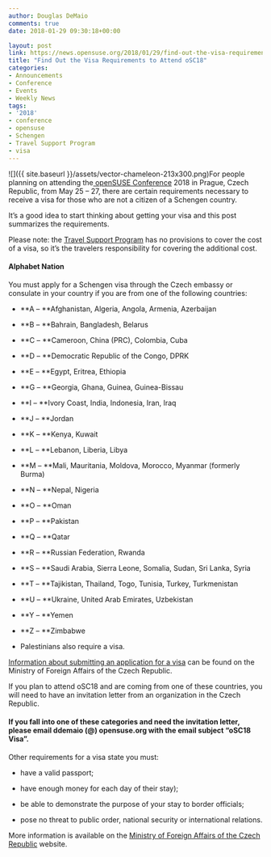 ```yaml
---
author: Douglas DeMaio
comments: true
date: 2018-01-29 09:30:18+00:00

layout: post
link: https://news.opensuse.org/2018/01/29/find-out-the-visa-requirements-to-attend-osc18/
title: "Find Out the Visa Requirements to Attend oSC18"
categories:
- Announcements
- Conference
- Events
- Weekly News
tags:
- '2018'
- conference
- opensuse
- Schengen
- Travel Support Program
- visa
---
```

![]({{ site.baseurl }}/assets/vector-chameleon-213x300.png)For people planning on attending the[ openSUSE Conference](https://events.opensuse.org/conference/oSC18) 2018 in Prague, Czech Republic, from May 25 – 27, there are certain requirements necessary to receive a visa for those who are not a citizen of a Schengen country.

It’s a good idea to start thinking about getting your visa and this post summarizes the requirements.

Please note: the [Travel Support Program](https://en.opensuse.org/openSUSE:Travel_Support_Program) has no provisions to cover the cost of a visa, so it’s the travelers responsibility for covering the additional cost.


#### **Alphabet Nation**


You must apply for a Schengen visa through the Czech embassy or consulate in your country if you are from one of the following countries:

<!-- more -->



 	
  * **A – **Afghanistan, Algeria, Angola, Armenia, Azerbaijan

 	
  * **B – **Bahrain, Bangladesh, Belarus

 	
  * **C – **Cameroon, China (PRC), Colombia, Cuba

 	
  * **D – **Democratic Republic of the Congo, DPRK

 	
  * **E – **Egypt, Eritrea, Ethiopia

 	
  * **G – **Georgia, Ghana, Guinea, Guinea-Bissau

 	
  * **I – **Ivory Coast, India, Indonesia, Iran, Iraq

 	
  * **J – **Jordan

 	
  * **K – **Kenya, Kuwait

 	
  * **L – **Lebanon, Liberia, Libya

 	
  * **M – **Mali, Mauritania, Moldova, Morocco, Myanmar (formerly Burma)

 	
  * **N – **Nepal, Nigeria

 	
  * **O – **Oman

 	
  * **P – **Pakistan

 	
  * **Q – **Qatar

 	
  * **R – **Russian Federation, Rwanda

 	
  * **S – **Saudi Arabia, Sierra Leone, Somalia, Sudan, Sri Lanka, Syria

 	
  * **T – **Tajikistan, Thailand, Togo, Tunisia, Turkey, Turkmenistan

 	
  * **U – **Ukraine, United Arab Emirates, Uzbekistan

 	
  * **Y – **Yemen

 	
  * **Z – **Zimbabwe




 	
  * Palestinians also require a visa.


[Information about submitting an application for a visa](https://www.mzv.cz/jnp/en/information_for_aliens/general_visa_information/index.html) can be found on the Ministry of Foreign Affairs of the Czech Republic.

If you plan to attend oSC18 and are coming from one of these countries, you will need to have an invitation letter from an organization in the Czech Republic.


#### If you fall into one of these categories and need the invitation letter, please email ddemaio (@) opensuse.org with the email subject “oSC18 Visa”.


Other requirements for a visa state you must:



 	
  * have a valid passport;

 	
  * have enough money for each day of their stay);

 	
  * be able to demonstrate the purpose of your stay to border officials;

 	
  * pose no threat to public order, national security or international relations.


More information is available on the [Ministry of Foreign Affairs of the Czech Republic](https://www.mzv.cz/jnp/en/information_for_aliens/general_visa_information/index.html) website.		
